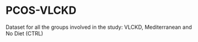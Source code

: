 # PCOS-VLCKD
Dataset for all the groups involved in the study: VLCKD, Mediterranean and No Diet (CTRL)
